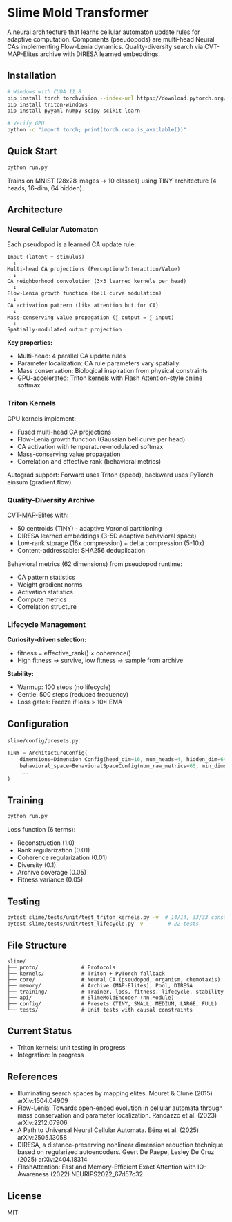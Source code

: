 # Slime Mold Transformer

A neural architecture that learns cellular automaton update rules for adaptive computation. Components (pseudopods) are multi-head Neural CAs implementing Flow-Lenia dynamics. Quality-diversity search via CVT-MAP-Elites archive with DIRESA learned embeddings.

## Installation

```bash
# Windows with CUDA 11.8
pip install torch torchvision --index-url https://download.pytorch.org/whl/cu118
pip install triton-windows
pip install pyyaml numpy scipy scikit-learn

# Verify GPU
python -c "import torch; print(torch.cuda.is_available())"
```

## Quick Start

```bash
python run.py
```

Trains on MNIST (28x28 images → 10 classes) using TINY architecture (4 heads, 16-dim, 64 hidden).

## Architecture

### Neural Cellular Automaton

Each pseudopod is a learned CA update rule:

```
Input (latent + stimulus)
  ↓
Multi-head CA projections (Perception/Interaction/Value)
  ↓
CA neighborhood convolution (3×3 learned kernels per head)
  ↓
Flow-Lenia growth function (bell curve modulation)
  ↓
CA activation pattern (like attention but for CA)
  ↓
Mass-conserving value propagation (∑ output = ∑ input)
  ↓
Spatially-modulated output projection
```

**Key properties:**
- Multi-head: 4 parallel CA update rules
- Parameter localization: CA rule parameters vary spatially
- Mass conservation: Biological inspiration from physical constraints
- GPU-accelerated: Triton kernels with Flash Attention-style online softmax

### Triton Kernels

GPU kernels implement:
- Fused multi-head CA projections
- Flow-Lenia growth function (Gaussian bell curve per head)
- CA activation with temperature-modulated softmax
- Mass-conserving value propagation
- Correlation and effective rank (behavioral metrics)

Autograd support: Forward uses Triton (speed), backward uses PyTorch einsum (gradient flow).

### Quality-Diversity Archive

CVT-MAP-Elites with:
- 50 centroids (TINY) - adaptive Voronoi partitioning
- DIRESA learned embeddings (3-5D adaptive behavioral space)
- Low-rank storage (16x compression) + delta compression (5-10x)
- Content-addressable: SHA256 deduplication

Behavioral metrics (62 dimensions) from pseudopod runtime:
- CA pattern statistics
- Weight gradient norms
- Activation statistics
- Compute metrics
- Correlation structure

### Lifecycle Management

**Curiosity-driven selection:**
- fitness = effective_rank() × coherence()
- High fitness → survive, low fitness → sample from archive

**Stability:**
- Warmup: 100 steps (no lifecycle)
- Gentle: 500 steps (reduced frequency)
- Loss gates: Freeze if loss > 10× EMA

## Configuration

`slime/config/presets.py`:

```python
TINY = ArchitectureConfig(
    dimensions=Dimension Config(head_dim=16, num_heads=4, hidden_dim=64),
    behavioral_space=BehavioralSpaceConfig(num_raw_metrics=65, min_dims=3, max_dims=5),
    ...
)
```

## Training

```bash
python run.py
```

Loss function (6 terms):
- Reconstruction (1.0)
- Rank regularization (0.01)
- Coherence regularization (0.01)
- Diversity (0.1)
- Archive coverage (0.05)
- Fitness variance (0.05)

## Testing

```bash
pytest slime/tests/unit/test_triton_kernels.py -v  # 14/14, 33/33 constraints
pytest slime/tests/unit/test_lifecycle.py -v        # 22 tests
```

## File Structure

```
slime/
├── proto/              # Protocols
├── kernels/            # Triton + PyTorch fallback
├── core/               # Neural CA (pseudopod, organism, chemotaxis)
├── memory/             # Archive (MAP-Elites), Pool, DIRESA
├── training/           # Trainer, loss, fitness, lifecycle, stability
├── api/                # SlimeMoldEncoder (nn.Module)
├── config/             # Presets (TINY, SMALL, MEDIUM, LARGE, FULL)
└── tests/              # Unit tests with causal constraints
```

## Current Status

- Triton kernels: unit testing in progress
- Integration: In progress

## References

- Illuminating search spaces by mapping elites. Mouret & Clune (2015) arXiv:1504.04909
- Flow-Lenia: Towards open-ended evolution in cellular automata through mass conservation and parameter localization. Randazzo et al. (2023) arXiv:2212.07906
- A Path to Universal Neural Cellular Automata. Béna et al. (2025) arXiv:2505.13058
- DIRESA, a distance-preserving nonlinear dimension reduction technique based on regularized autoencoders. Geert De Paepe, Lesley De Cruz (2025) arXiv:2404.18314
- FlashAttention: Fast and Memory-Efficient Exact Attention with IO-Awareness (2022) NEURIPS2022_67d57c32

## License

MIT

